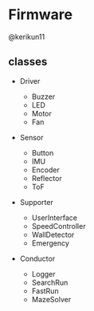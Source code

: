 # Firmware

@kerikun11

## classes

- Driver
	- Buzzer
	- LED
	- Motor
	- Fan

- Sensor
	- Button
	- IMU
	- Encoder
	- Reflector
	- ToF

- Supporter
	- UserInterface
	- SpeedController
	- WallDetector
	- Emergency

- Conductor
	- Logger
	- SearchRun
	- FastRun
	- MazeSolver
